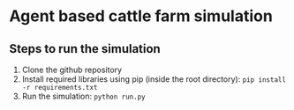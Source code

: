 # Agent based cattle farm simulation
## Steps to run the simulation
1. Clone the github repository
2. Install required libraries using pip (inside the root directory): `pip install -r requirements.txt`
3. Run the simulation: `python run.py`

